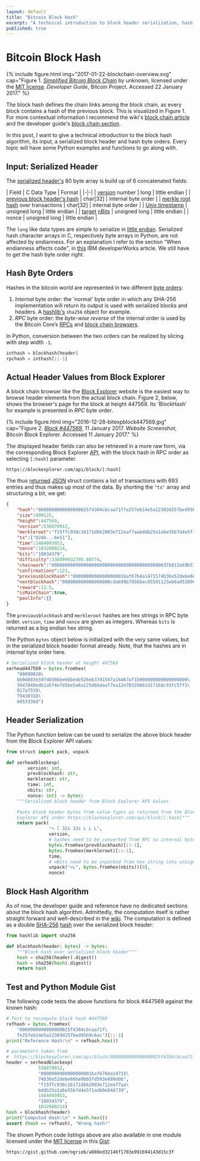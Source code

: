 ```yaml
---
layout: default
title: "Bitcoin Block Hash"
excerpt: "A technical introduction to block header serialization, hash byte orders and the block hash algorithm with Python Examples"
published: true
---
```


# Bitcoin Block Hash

{% include figure.html img="2017-01-22-blockchain-overview.svg"
    cap="Figure 1. [_Simplified Bitcoin Block Chain_](https://bitcoin.org/en/developer-guide#block-chain) by unknown, licensed under the [MIT license](http://opensource.org/licenses/mit-license.php). _Developer Guide_, Bitcoin Project. Accessed 22 January 2017." %}

The block hash defines the chain links among the block chain, as every block contains a hash of the previous block. This is visualized in Figure 1. For more contextual information I recommend the wiki's [block chain article](https://en.bitcoin.it/wiki/Block_chain) and the developer guide's [block chain section](https://bitcoin.org/en/developer-guide#block-chain).

In this post, I want to give a technical introduction to the block hash algorithm, its input, a serialized block header and hash byte orders. Every topic will have some Python examples and functions to go along with.

## Input: Serialized Header

The [serialized header's](https://bitcoin.org/en/developer-reference#block-headers) 80 byte array is build up of 6 concatenated fields:

| Field | C Data Type | Format |
|-|-|
| [version](https://bitcoin.org/en/developer-reference#block-versions) number | long | little endian |
| [previous block header's hash](https://bitcoin.org/en/developer-reference#term-previous-block-header-hash) | char[32] | internal byte order |
| [merkle root hash](https://bitcoin.org/en/glossary/merkle-root) over transactions | char[32] | internal byte order |
| [Unix timestamp](https://en.wikipedia.org/wiki/Unix_time) | unsigned long |  little endian |
| [target](https://en.bitcoin.it/wiki/Target) [nBits](https://bitcoin.org/en/developer-reference#target-nbits) | unsigned long |  little endian |
| nonce | unsigned long |  little endian |

The `long` like data types are simple to serialize in [little endian](https://en.wikipedia.org/wiki/Endianness#Little-endian). Serialized hash character arrays in C, respectively byte arrays in Python, are not affected by endianness. For an explanation I refer to the section "When endianness affects code", in [this](https://www.ibm.com/developerworks/aix/library/au-endianc/) IBM developerWorks article. We still have to get the hash byte order right.

## Hash Byte Orders

Hashes in the bitcoin world are represented in two different [byte orders](https://bitcoin.org/en/developer-reference#hash-byte-order):

1. _Internal_ byte order: the 'normal' byte order in which any SHA-256 implementation will return its output is used with serialized blocks and headers. A [hashlib's](https://docs.python.org/3/library/hashlib.html) `sha256` object for example.
2. _RPC_ byte order: the _byte-wise reverse_ of the internal order is used by the Bitcoin Core’s [RPCs](https://bitcoin.org/en/developer-reference#remote-procedure-calls-rpcs) and [block chain browsers](https://en.bitcoin.it/wiki/Block_chain_browser).

In Python, conversion between the two orders can be realized by slicing with step width `-1`.

```py
inthash = blockhash(header)
rpchash = inthash[::-1]
```

## Actual Header Values from Block Explorer

A block chain browser like the [Block Explorer](https://blockexplorer.com) website is the easiest way to browse header elements from the actual block chain. Figure 2, below, shows the browser's page for the block at height 447569. Its 'BlockHash' for example is presented in _RPC_ byte order.

{% include figure.html img="2016-12-28-bitexpblock447569.jpg"
    cap="Figure 2. [_Block #447569_](https://blockexplorer.com/block/0000000000000000025f4304cbcaa71ffe257eb14e5a12303d257bed95b9c6ac), 11 January 2017. _Website Screenshot_, Bitcoin Block Explorer. Accessed 11 January 2017." %}

The displayed header fields can also be retrieved in a more raw form, via the corresponding Block Explorer [API](https://blockexplorer.com/api-ref), with the block hash in RPC order as selecting `[:hash]` parameter.

```url
https://blockexplorer.com/api/block/[:hash]
```

The thus [returned](https://blockexplorer.com/api/block/0000000000000000025f4304cbcaa71ffe257eb14e5a12303d257bed95b9c6acj) [JSON](https://en.wikipedia.org/wiki/JSON) struct contains a list of transactions with 693 entries and thus makes up most of the data. By shorting the `"tx"` array and structuring a bit, we get:

```json
{
    "hash":"0000000000000000025f4304cbcaa71ffe257eb14e5a12303d257bed95b9c6ac",
    "size":999125,
    "height":447569,
    "version":536870912,
    "merkleroot":"f15ffc938c16171d662003e712eaf7aabddb25a1a6e55b7d4e5f1adb0e844739",
    "tx":["024b...6e51"],
    "time":1484093953,
    "nonce":1832080224,
    "bits":"18034379",
    "difficulty":336899932795.80774,
    "chainwork":"00000000000000000000000000000000000000000037b812a69b538795d4f2e6",
    "confirmations":123,
    "previousblockhash":"0000000000000000001baf6764a1471574b36e52debe66be0bb5fd593e889dbb",
    "nextblockhash":"000000000000000000cda699b7856bac05591123eb6ad52896d50c5a22077128",
    "reward":12.5,
    "isMainChain":true,
    "poolInfo":{}
}
```

The `previousblockhash` and `merkleroot` hashes are hex strings in RPC byte order. `version`, `time` and `nonce` are given as integers. Whereas `bits` is returned as a big endian hex string.

The Python `bytes` object below is initialized with the very same values, but in the serialized block header format already. Note, that the hashes are in _internal_ byte order here.

```py
# Serialized block header at height 447569
serhead447569 = bytes.fromhex(
    "00000020\
    bb9d883e59fdb50bbe66bede526eb3741547a16467af1b000000000000000000\
    3947840edb1a5f4e7d5be5a6a125dbbdaaf7ea12e70320661d17168c93fc5ff1\
    017a7558\
    79430318\
    6053336d")
```

## Header Serialization

The Python function below can be used to serialize the above block header from the Block Explorer API values:

```py
from struct import pack, unpack

def serheadblockexp(
        version: int,
        prevblockhash: str,
        merkleroot: str,
        time: int,
        nbits: str,
        nonce: int) -> bytes:
    """Serialized block header from Block Explorer API Values

    Packs block header bytes from value types as returned from the Block
    Explorer API under https://blockexplorer.com/api/block/[:hash]"""
    return pack(
                "< l 32s 32s L L L",
                version,
                # hashes need to be converted from RPC to internal byte order
                bytes.fromhex(prevblockhash)[::-1],
                bytes.fromhex(merkleroot)[::-1],
                time,
                # nBits need to be unpacked from hex string into unsigned long
                unpack(">L", bytes.fromhex(nbits))[0],
                nonce)
```

## Block Hash Algorithm

As of now, the developer guide and reference have no dedicated sections about the block hash algorithm. Admittedly, the computation itself is rather straight forward and well-described in the [wiki](https://en.bitcoin.it/wiki/Block_hashing_algorithm). The computation is defined as a double [SHA-256](https://en.wikipedia.org/wiki/SHA-2) [hash](https://dx.doi.org/10.6028/NIST.FIPS.180-4) over the serialized block header:

```py
from hashlib import sha256

def blockhash(header: bytes) -> bytes:
    """Block hash over serialized block header"""
    hash = sha256(header).digest()
    hash = sha256(hash).digest()
    return hash
```

## Test and Python Module Gist

The following code tests the above functions for block #447569 against the known hash:

```py
# Test to recompute block hash #447569
refhash = bytes.fromhex(
    "0000000000000000025f4304cbcaa71f\
    fe257eb14e5a12303d257bed95b9c6ac")[::-1]
print("Reference Hash:\n" + refhash.hex())

# parameters taken from
#  https://blockexplorer.com/api/block/0000000000000000025f4304cbcaa71ffe257eb14e5a12303d257bed95b9c6ac
header = serheadblockexp(
            536870912,
            "0000000000000000001baf6764a14715\
            74b36e52debe66be0bb5fd593e889dbb",
            "f15ffc938c16171d662003e712eaf7aa\
            bddb25a1a6e55b7d4e5f1adb0e844739",
            1484093953,
            "18034379",
            1832080224)
hash = blockhash(header)
print("Computed Hash:\n" + hash.hex())
assert (hash == refhash), "Wrong hash!"
```

The shown Python code listings above are also available in one module licensed under the [MIT license](http://opensource.org/licenses/mit-license.php) in this [Gist](https://gist.github.com/ogrieb/a088ed32146f1703e991694143d15c3f):

```url
https://gist.github.com/ogrieb/a088ed32146f1703e991694143d15c3f
```
